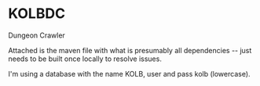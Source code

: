 # KOLBDC
Dungeon Crawler

Attached is the maven file with what is presumably all dependencies -- just needs to be built once locally to resolve issues.

I'm using a database with the name KOLB, user and pass kolb (lowercase).
